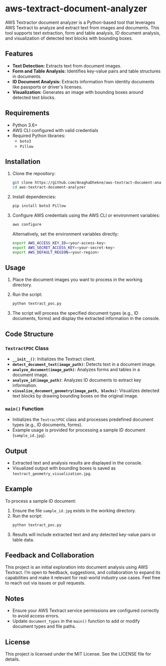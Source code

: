 # aws-textract-document-analyzer

AWS Textractor document analyzer is a Python-based tool that leverages AWS Textract to analyze and extract text from images and documents. This tool supports text extraction, form and table analysis, ID document analysis, and visualization of detected text blocks with bounding boxes.

## Features
- **Text Detection:** Extracts text from document images.
- **Form and Table Analysis:** Identifies key-value pairs and table structures in documents.
- **ID Document Analysis:** Extracts information from identity documents like passports or driver's licenses.
- **Visualization:** Generates an image with bounding boxes around detected text blocks.

## Requirements
- Python 3.6+
- AWS CLI configured with valid credentials
- Required Python libraries:
  - `boto3`
  - `Pillow`

## Installation
1. Clone the repository:
   ```bash
   git clone https://github.com/AnaghaDhekne/aws-textract-document-analyzer.git
   cd aws-textract-document-analyzer
   ```

2. Install dependencies:
   ```bash
   pip install boto3 Pillow
   ```

3. Configure AWS credentials using the AWS CLI or environment variables:
   ```bash
   aws configure
   ```

   Alternatively, set the environment variables directly:
   ```bash
   export AWS_ACCESS_KEY_ID=<your-access-key>
   export AWS_SECRET_ACCESS_KEY=<your-secret-key>
   export AWS_DEFAULT_REGION=<your-region>
   ```

## Usage
1. Place the document images you want to process in the working directory.
2. Run the script:
   ```bash
   python textract_poc.py
   ```

3. The script will process the specified document types (e.g., ID documents, forms) and display the extracted information in the console.

## Code Structure
### `TextractPOC` Class
- **`__init__()`**: Initializes the Textract client.
- **`detect_document_text(image_path)`**: Detects text in a document image.
- **`analyze_document(image_path)`**: Analyzes forms and tables in a document image.
- **`analyze_id(image_path)`**: Analyzes ID documents to extract key information.
- **`visualize_document_geometry(image_path, blocks)`**: Visualizes detected text blocks by drawing bounding boxes on the original image.

### `main()` Function
- Initializes the `TextractPOC` class and processes predefined document types (e.g., ID documents, forms).
- Example usage is provided for processing a sample ID document (`sample_id.jpg`).

## Output
- Extracted text and analysis results are displayed in the console.
- Visualized output with bounding boxes is saved as `textract_geometry_visualization.jpg`.

## Example
To process a sample ID document:
1. Ensure the file `sample_id.jpg` exists in the working directory.
2. Run the script:
   ```bash
   python textract_poc.py
   ```
3. Results will include extracted text and any detected key-value pairs or table data.

## Feedback and Collaboration
This project is an initial exploration into document analysis using AWS Textract. I’m open to feedback, suggestions, and collaboration to expand its capabilities and make it relevant for real-world industry use cases. Feel free to reach out via issues or pull requests.

## Notes
- Ensure your AWS Textract service permissions are configured correctly to avoid access errors.
- Update `document_types` in the `main()` function to add or modify document types and file paths.

## License
This project is licensed under the MIT License. See the LICENSE file for details.
